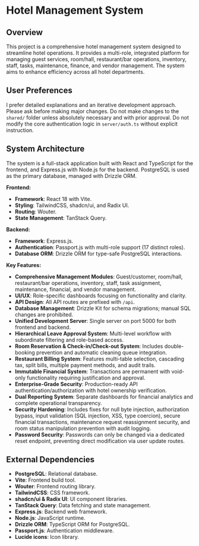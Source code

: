 # Hotel Management System

## Overview
This project is a comprehensive hotel management system designed to streamline hotel operations. It provides a multi-role, integrated platform for managing guest services, room/hall, restaurant/bar operations, inventory, staff, tasks, maintenance, finance, and vendor management. The system aims to enhance efficiency across all hotel departments.

## User Preferences
I prefer detailed explanations and an iterative development approach. Please ask before making major changes. Do not make changes to the `shared/` folder unless absolutely necessary and with prior approval. Do not modify the core authentication logic in `server/auth.ts` without explicit instruction.

## System Architecture
The system is a full-stack application built with React and TypeScript for the frontend, and Express.js with Node.js for the backend. PostgreSQL is used as the primary database, managed with Drizzle ORM.

**Frontend:**
-   **Framework**: React 18 with Vite.
-   **Styling**: TailwindCSS, shadcn/ui, and Radix UI.
-   **Routing**: Wouter.
-   **State Management**: TanStack Query.

**Backend:**
-   **Framework**: Express.js.
-   **Authentication**: Passport.js with multi-role support (17 distinct roles).
-   **Database ORM**: Drizzle ORM for type-safe PostgreSQL interactions.

**Key Features:**
-   **Comprehensive Management Modules**: Guest/customer, room/hall, restaurant/bar operations, inventory, staff, task assignment, maintenance, financial, and vendor management.
-   **UI/UX**: Role-specific dashboards focusing on functionality and clarity.
-   **API Design**: All API routes are prefixed with `/api`.
-   **Database Management**: Drizzle Kit for schema migrations; manual SQL changes are prohibited.
-   **Unified Development Server**: Single server on port 5000 for both frontend and backend.
-   **Hierarchical Leave Approval System**: Multi-level workflow with subordinate filtering and role-based access.
-   **Room Reservation & Check-in/Check-out System**: Includes double-booking prevention and automatic cleaning queue integration.
-   **Restaurant Billing System**: Features multi-table selection, cascading tax, split bills, multiple payment methods, and audit trails.
-   **Immutable Financial System**: Transactions are permanent with void-only functionality requiring justification and approval.
-   **Enterprise-Grade Security**: Production-ready API authentication/authorization with hotel ownership verification.
-   **Dual Reporting System**: Separate dashboards for financial analytics and complete operational transparency.
-   **Security Hardening**: Includes fixes for null byte injection, authorization bypass, input validation (SQL injection, XSS, type coercion), secure financial transactions, maintenance request reassignment security, and room status manipulation prevention with audit logging.
-   **Password Security**: Passwords can only be changed via a dedicated reset endpoint, preventing direct modification via user update routes.

## External Dependencies
-   **PostgreSQL**: Relational database.
-   **Vite**: Frontend build tool.
-   **Wouter**: Frontend routing library.
-   **TailwindCSS**: CSS framework.
-   **shadcn/ui & Radix UI**: UI component libraries.
-   **TanStack Query**: Data fetching and state management.
-   **Express.js**: Backend web framework.
-   **Node.js**: JavaScript runtime.
-   **Drizzle ORM**: TypeScript ORM for PostgreSQL.
-   **Passport.js**: Authentication middleware.
-   **Lucide icons**: Icon library.